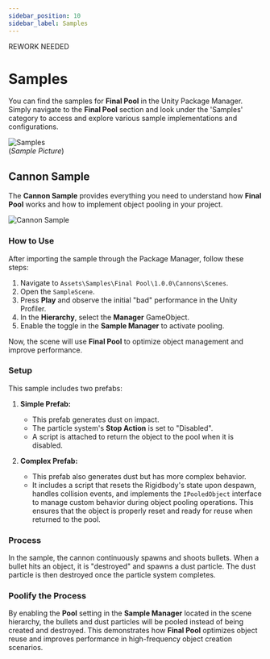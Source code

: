 ```yaml
---
sidebar_position: 10
sidebar_label: Samples
---
```


REWORK NEEDED

# Samples

You can find the samples for **Final Pool** in the Unity Package Manager. Simply navigate to the **Final Pool** section and look under the 'Samples' category to access and explore various sample implementations and configurations.

![Samples](https://static.wixstatic.com/media/880a29_28aea4d5b766446fa1974b8c34a6d00c~mv2.png)  
(*Sample Picture*)

## Cannon Sample

The **Cannon Sample** provides everything you need to understand how **Final Pool** works and how to implement object pooling in your project.

![Cannon Sample](https://static.wixstatic.com/media/880a29_fd8c70489942407cb19f0c45e0a77113~mv2.png)

### How to Use

After importing the sample through the Package Manager, follow these steps:

1. Navigate to `Assets\Samples\Final Pool\1.0.0\Cannons\Scenes`.
2. Open the `SampleScene`.
3. Press **Play** and observe the initial "bad" performance in the Unity Profiler.
4. In the **Hierarchy**, select the **Manager** GameObject.
5. Enable the toggle in the **Sample Manager** to activate pooling.

Now, the scene will use **Final Pool** to optimize object management and improve performance.

### Setup

This sample includes two prefabs:

1. **Simple Prefab:** 
   - This prefab generates dust on impact. 
   - The particle system's **Stop Action** is set to "Disabled".
   - A script is attached to return the object to the pool when it is disabled.

2. **Complex Prefab:** 
   - This prefab also generates dust but has more complex behavior.
   - It includes a script that resets the Rigidbody's state upon despawn, handles collision events, and implements the `IPooledObject` interface to manage custom behavior during object pooling operations. This ensures that the object is properly reset and ready for reuse when returned to the pool.

### Process

In the sample, the cannon continuously spawns and shoots bullets. When a bullet hits an object, it is "destroyed" and spawns a dust particle. The dust particle is then destroyed once the particle system completes.

### Poolify the Process

By enabling the **Pool** setting in the **Sample Manager** located in the scene hierarchy, the bullets and dust particles will be pooled instead of being created and destroyed. This demonstrates how **Final Pool** optimizes object reuse and improves performance in high-frequency object creation scenarios.